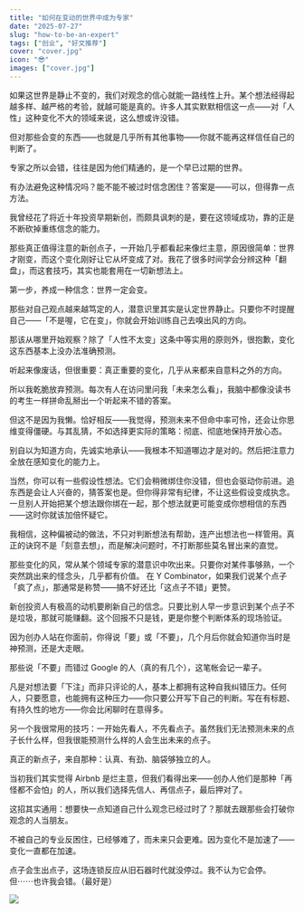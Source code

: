 ```yaml
---
title: "如何在变动的世界中成为专家"
date: "2025-07-27"
slug: "how-to-be-an-expert"
tags: ["创业", "好文推荐"]
cover: "cover.jpg"
icon: "😎"
images: ["cover.jpg"]
---
```

如果这世界是静止不变的，我们对观念的信心就能一路线性上升。某个想法经得起越多样、越严格的考验，就越可能是真的。许多人其实默默相信这一点——对「人性」这种变化不大的领域来说，这么想或许没错。



但对那些会变的东西——也就是几乎所有其他事物——你就不能再这样信任自己的判断了。



专家之所以会错，往往是因为他们精通的，是一个早已过期的世界。



有办法避免这种情况吗？能不能不被过时信念困住？答案是——可以，但得靠一点方法。



我曾经花了将近十年投资早期新创，而颇具讽刺的是，要在这领域成功，靠的正是不断砍掉重练信念的能力。



那些真正值得注意的新创点子，一开始几乎都看起来像烂主意，原因很简单：世界才刚变，而这个变化刚好让它从坏变成了对。我花了很多时间学会分辨这种「翻盘」，而这套技巧，其实也能套用在一切新想法上。



第一步，养成一种信念：世界一定会变。



那些对自己观点越来越笃定的人，潜意识里其实是认定世界静止。只要你不时提醒自己——「不是喔，它在变」，你就会开始训练自己去嗅出风的方向。



那该从哪里开始观察？除了「人性不太变」这条中等实用的原则外，很抱歉，变化这东西基本上没办法准确预测。



听起来像废话，但很重要：真正重要的变化，几乎从来都来自意料之外的方向。



所以我乾脆放弃预测。每次有人在访问里问我「未来怎么看」，我脑中都像没读书的考生一样拼命乱掰出一个听起来不错的答案。



但这不是因为我懒。恰好相反——我觉得，预测未来不但命中率可怜，还会让你思维变得僵硬。与其乱猜，不如选择更实际的策略：彻底、彻底地保持开放心态。



别自以为知道方向，先诚实地承认——我根本不知道哪边才是对的。然后把注意力全放在感知变化的能力上。



当然，你可以有一些假设性想法。它们会稍微绑住你没错，但也会驱动你前进。追东西是会让人兴奋的，猜答案也是。但你得非常有纪律，不让这些假设变成执念。
一旦别人开始把某个想法跟你绑在一起，那个想法就更可能变成你想相信的东西——这时你就该加倍怀疑它。



我相信，这种偏被动的做法，不只对判断想法有帮助，连产出想法也一样管用。真正的诀窍不是「刻意去想」，而是解决问题时，不打断那些莫名冒出来的直觉。



那些变化的风，常从某个领域专家的潜意识中吹出来。只要你对某件事够熟，一个突然跳出来的怪念头，几乎都有价值。
在 Y Combinator，如果我们说某个点子「疯了点」，那通常是称赞——搞不好还比「这点子不错」更赞。



新创投资人有极高的动机要刷新自己的信念。只要比别人早一步意识到某个点子不是垃圾，那就可能赚翻。这个回报不只是钱，更是你整个判断体系的现场验证。



因为创办人站在你面前，你得说「要」或「不要」，几个月后你就会知道你当时是神预测，还是大走眼。



那些说「不要」而错过 Google 的人（真的有几个），这笔帐会记一辈子。



凡是对想法要「下注」而非只评论的人，基本上都拥有这种自我纠错压力。任何人，只要愿意，也能拥有这种压力——你只要公开写下自己的判断。写在有标题、有持久性的地方——你会比闲聊时在意得多。



另一个我很常用的技巧：一开始先看人，不先看点子。虽然我们无法预测未来的点子长什么样，但我很能预测什么样的人会生出未来的点子。



真正的新点子，来自那种：认真、有劲、脑袋够独立的人。



当初我们其实觉得 Airbnb 是烂主意，但我们看得出来——创办人他们是那种「再怪都不会怕」的人，所以我们选择先信人、再信点子，最后押对了。



这招其实通用：想要快一点知道自己什么观念已经过时了？那就去跟那些会打破你观念的人当朋友。



不被自己的专业反困住，已经够难了，而未来只会更难。因为变化不是加速了——变化一直都在加速。



点子会生出点子，这场连锁反应从旧石器时代就没停过。我不认为它会停。
但⋯⋯也许我会错。（最好是）




![](https://prod-files-secure.s3.us-west-2.amazonaws.com/112d0858-5090-4d34-a606-b75eb8d65fd2/46476355-9cf3-4e99-9b7a-3531bc426380/1000202064.png?X-Amz-Algorithm=AWS4-HMAC-SHA256&X-Amz-Content-Sha256=UNSIGNED-PAYLOAD&X-Amz-Credential=ASIAZI2LB466VBKSE6SR%2F20250913%2Fus-west-2%2Fs3%2Faws4_request&X-Amz-Date=20250913T184450Z&X-Amz-Expires=3600&X-Amz-Security-Token=IQoJb3JpZ2luX2VjENP%2F%2F%2F%2F%2F%2F%2F%2F%2F%2FwEaCXVzLXdlc3QtMiJHMEUCIQCLcK2TDkt85n04sXQPCZDatpsxKRGVtzZeq4a97%2BGcLgIgf5WnVICH3tRlniEyoP7Ro324sVsYaapcbiMFwX0boH8q%2FwMITBAAGgw2Mzc0MjMxODM4MDUiDPCb67RKsCxp9%2Fis9ircA%2FkDJeJgK%2BQbaifrvvjuP1ZZxi2BQSeEpEnIgSv46cGBWiK%2FFPNZqZf77AdE0GS4J7bbTktU5UCCX23GKOq6spK9Bve2HF9Q2HystrL4pziNkeo%2BAJnFjQSQYtwNhWkKR9STflaGrYmhR9SP4Oo3Wq6nmqN9%2F2HmVSojUXCquhFLs9unpKX5MzRi1VqCqs2z67uIzpoIA2ny26ZKFwpjUvV01XUH5Kio8bn4RbFh6In2L1%2BOt%2FMzffenQ2qIIY7ymMoejlkqx0IGGjX6mlKWyjuKxtUYji7CFqskYwHowZt6a4vUVQHracANefq9F%2F6b1RW%2F0A7x8wE2PrXx7LLda%2FS%2B5oA2G62ne%2F2tXjnZU%2FOpCy%2FY%2B303HlH0%2BUW7oCuzrpY1tWTIL%2FxWGvMc0h6uvIaxzN2n%2Bml%2FqBLnDxvgWeOw46Gy2LUFGW%2FOI2oxdsdJXv6rFeDY3H46nCQSn3ecH%2F68kR9C7xiG81dFZoifeeNzy8aE4gJa1ISviG53uTw0tc7kmSzSekG%2Fj3McdZ%2B4XeS0ZJcbe2KGM7KwZudyoqM99eqB0FXN5o52l%2F%2FfdO7VDAKoUQEv8XmcfHXA5Nx%2BQAERVW09JHucH6arXzw4aLw1W2XFZQGZVytJCQvDMKn1lsYGOqUB4FcpzF4hGqFhXXf2eQp27Odf6HP5tivsHk7j6CUUKMXS26k87tbkN%2FeoXSWnoYzqQlzct8IsvdBy2XH7xWB5uy%2B7J1Yaf5I7VfSPdpuHlnDrDc%2BXQhSnziB4u9AOv4F%2BYExEu7eZ1W3L%2B6WYS0lkWPXP8b9bQVe8i5XgLecZsz75uY2fPRxuNDydHPe4TXbtqbc6sgOuScN2kkTZafbu1b7rkQqw&X-Amz-Signature=b71d30f3afaa48034152f4c736c3e54e09e2fd09b295c5a3036593d80f990228&X-Amz-SignedHeaders=host&x-amz-checksum-mode=ENABLED&x-id=GetObject)

